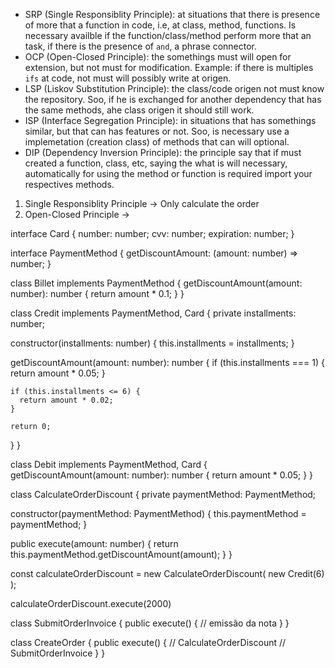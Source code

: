 
<!-- SOLID -->
- SRP (Single Responsiblity Principle): at situations that there is presence of more that a function in code, i.e, at class, method, functions. Is necessary availble if the function/class/method perform more that an task, if there is the presence of `and`, a phrase connector.
- OCP (Open-Closed Principle): the somethings must will open for extension, but not must for modification. Example: if there is multiples `ifs` at code, not must will possibly write at origen.
- LSP (Liskov Substitution Principle): the class/code origen not must know the repository. Soo, if he is exchanged
for another dependency that has the same methods, ahe class origen it should still work.
- ISP (Interface Segregation Principle): in situations that has somethings similar, but that can has features or not.
Soo, is necessary use a implemetation (creation class) of methods that can will optional.
- DIP (Dependency Inversion Principle): the principle say that if must created a
function, class, etc, saying the what is will necessary, automatically for using the method or function is required import your respectives methods. 

1. Single Responsiblity Principle -> Only calculate the order
2. Open-Closed Principle -> 

<!-- billet, credit, debit -->

interface Card {
  number: number;
  cvv: number;
  expiration: number;
}

interface PaymentMethod {
  getDiscountAmount: (amount: number) => number;
}

class Billet implements PaymentMethod {
  getDiscountAmount(amount: number): number {
    return amount * 0.1;
  }
}

class Credit implements PaymentMethod, Card {
  private installments: number;

  constructor(installments: number) {
    this.installments = installments;
  }

  getDiscountAmount(amount: number): number {
    if (this.installments === 1) {
      return amount * 0.05;
    }

    if (this.installments <= 6) {
      return amount * 0.02;
    }

    return 0;
  }
}

class Debit implements PaymentMethod, Card {
getDiscountAmount(amount: number): number {
    return amount * 0.05;
  }
}

class CalculateOrderDiscount {
  private paymentMethod: PaymentMethod;

  constructor(paymentMethod: PaymentMethod) {
   this.paymentMethod = paymentMethod;
  }

  public execute(amount: number) {
    return this.paymentMethod.getDiscountAmount(amount);
  }
}

const calculateOrderDiscount = new CalculateOrderDiscount( new Credit(6) );

calculateOrderDiscount.execute(2000)


<!-- class CalculateOrderDiscount {
  public execute(amount: number,installments: number, paymentMethod: string) {
    if (paymentMethod === "billet") {
      
    }

    if (paymentMethod === "credit") {
      
    }

    if (paymentMethod === "debit") {
      return amount * 0.05;
    }

    return 0;
  }
} -->







class SubmitOrderInvoice {
  public execute() {
    // emissão da nota
  }
}

class CreateOrder {
  public execute() {
    // CalculateOrderDiscount
    // SubmitOrderInvoice
  }
}
